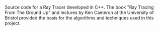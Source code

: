 Source code for a Ray Tracer developed in C++. The book "Ray Tracing From The Ground Up" and lectures by Ken Cameron at the University of Bristol provided the basis for the algorithms and techniques used in this project.